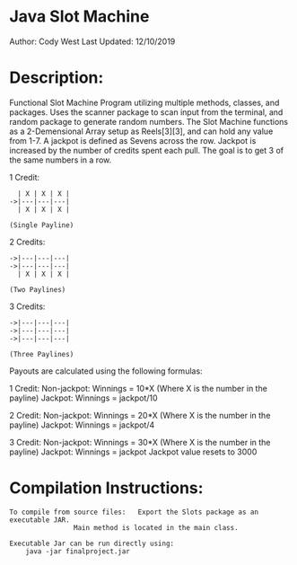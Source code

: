 # Java Slot Machine

Author: Cody West
Last Updated: 12/10/2019

# Description:

Functional Slot Machine Program utilizing multiple methods, classes, and packages. 
Uses the scanner package to scan input from the terminal, and random package to generate random numbers.
The Slot Machine functions as a 2-Demensional Array setup as Reels[3][3], and can hold any value from 1-7.
A jackpot is defined as Sevens across the row.
Jackpot is increased by the number of credits spent each pull.
The goal is to get 3 of the same numbers in a row.

1 Credit:
	
	  | X | X | X |
	->|---|---|---|
	  | X | X | X |

	(Single Payline)

2 Credits:
	
	->|---|---|---|
	->|---|---|---|
	  | X | X | X |
	
	(Two Paylines)

3 Credits:
	
	->|---|---|---|
	->|---|---|---|
	->|---|---|---|
	
	(Three Paylines)

Payouts are calculated using the following formulas:
	
1 Credit:
	Non-jackpot:
		Winnings = 10*X (Where X is the number in the payline)
	Jackpot:
		Winnings = jackpot/10

2 Credit:
	Non-jackpot:
		Winnings = 20*X (Where X is the number in the payline)
	Jackpot:
		Winnings = jackpot/4

3 Credit:
	Non-jackpot:
		Winnings = 30*X (Where X is the number in the payline)
	Jackpot:
		Winnings = jackpot
		Jackpot value resets to 3000

# Compilation Instructions:

	To compile from source files:   Export the Slots package as an executable JAR.
					Main method is located in the main class.

	Executable Jar can be run directly using:
		java -jar finalproject.jar


